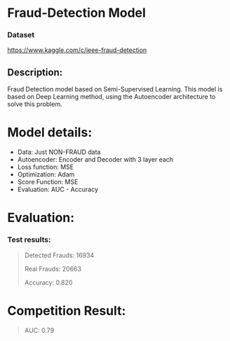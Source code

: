 # Fraud-Detection Model

### Dataset
https://www.kaggle.com/c/ieee-fraud-detection

## Description: 
Fraud Detection model based on Semi-Supervised Learning. This model is based on Deep Learning method, using the Autoencoder architecture to solve this problem. 

# Model details:
  - Data: Just NON-FRAUD data
  - Autoencoder: Encoder and Decoder with 3 layer each
  - Loss function: MSE
  - Optimization: Adam
  - Score Function: MSE
  - Evaluation: AUC - Accuracy
  
# Evaluation:
### Test results:
>
> Detected Frauds:  16934
>
> Real Frauds:      20663
>
> Accuracy: 0.820

# Competition Result:
> AUC: 0.79
